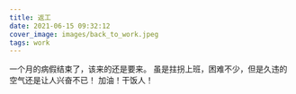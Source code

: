 ```yaml
---
title: 返工
date: 2021-06-15 09:32:12
cover_image: images/back_to_work.jpeg
tags: work
---
```


一个月的病假结束了，该来的还是要来。
虽是拄拐上班，困难不少，但是久违的空气还是让人兴奋不已！
加油！干饭人！